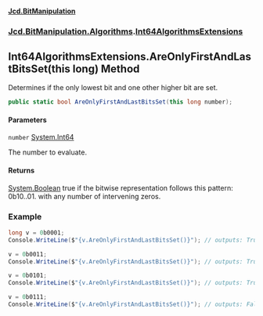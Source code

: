 #### [Jcd.BitManipulation](index.md 'index')

### [Jcd.BitManipulation.Algorithms](Jcd.BitManipulation.Algorithms 'Jcd.BitManipulation.Algorithms').[Int64AlgorithmsExtensions](Jcd.BitManipulation.Algorithms.Int64AlgorithmsExtensions 'Jcd.BitManipulation.Algorithms.Int64AlgorithmsExtensions')

## Int64AlgorithmsExtensions.AreOnlyFirstAndLastBitsSet(this long) Method

Determines if the only lowest bit and one other higher bit are set.

```csharp
public static bool AreOnlyFirstAndLastBitsSet(this long number);
```

#### Parameters

<a name='Jcd.BitManipulation.Algorithms.Int64AlgorithmsExtensions.AreOnlyFirstAndLastBitsSet(thislong).number'></a>

`number` [System.Int64](https://docs.microsoft.com/en-us/dotnet/api/System.Int64 'System.Int64')

The number to evaluate.

#### Returns

[System.Boolean](https://docs.microsoft.com/en-us/dotnet/api/System.Boolean 'System.Boolean')
true if the bitwise representation follows this pattern: 0b10..01. with any number of intervening zeros.

### Example

```csharp
long v = 0b0001;
Console.WriteLine($"{v.AreOnlyFirstAndLastBitsSet()}"); // outputs: True

v = 0b0011;
Console.WriteLine($"{v.AreOnlyFirstAndLastBitsSet()}"); // outputs: True

v = 0b0101;
Console.WriteLine($"{v.AreOnlyFirstAndLastBitsSet()}"); // outputs: True

v = 0b0111;
Console.WriteLine($"{v.AreOnlyFirstAndLastBitsSet()}"); // outputs: False
```